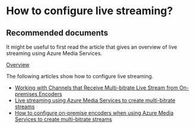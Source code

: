 <properties
    pageTitle="How to configure live streaming?"
    description="How to configure live streaming?"
    service="microsoft.media"
    resource="mediaservices"
    authors="juliako"
    displayOrder="3"
    selfHelpType="resource"
    supportTopicIds=""
    resourceTags=""
    productPesIds=""
    cloudEnvironments="MoonCake"
 />

# How to configure live streaming?

## **Recommended documents**

It might be useful to first read the article that gives an overview of live streaming using Azure Media Services.

[Overview](https://docs.azure.cn/media-services/media-services-manage-channels-overview/)

The following articles show how to configure live streaming.

* [Working with Channels that Receive Multi-bitrate Live Stream from On-premises Encoders](https://docs.azure.cn/media-services/media-services-live-streaming-with-onprem-encoders/)
* [Live streaming using Azure Media Services to create multi-bitrate streams](https://docs.azure.cn/media-services/media-services-manage-live-encoder-enabled-channels/)
* [How to configure on-premise encoders when using Azure Media Services to create multi-bitrate streams](https://docs.azure.cn/media-services/media-services-live-encoders-overview/)
